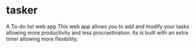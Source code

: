 # tasker
A To-do list web app
This web app allows you to add and modify your tasks allowing more productivity and less procrastination.
Its is built with an extra timer allowing more flexibility.
